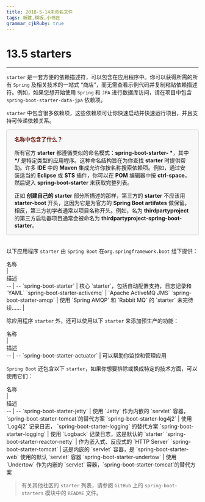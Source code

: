 ```yaml
---
title: 2018-5-14未命名文件 
tags: 新建,模板,小书匠
grammar_cjkRuby: true
---
```



# 13.5 starters
---

`starter` 是一套方便的依赖描述符，可以包含在应用程序中。你可以获得所需的所有 `Spring` 及相关技术的一站式 “商店”，而无需查看示例代码并复制粘贴依赖描述符。例如，如果您想开始使用 `Spring` 和 `JPA` 进行数据库访问，请在项目中包含 `spring-boot-starter-data-jpa` 依赖项。

`starter` 中包含很多依赖项，这些依赖项可让你快速启动并快速运行项目，并且支持可传递依赖关系。

<div style="background-color: #f8f8f8; border: 1px solid #cccccc; line-height: 1.4; padding: 0 20px; border-radius: 3px 3px 3px 3px;">

<p style="color: #6d180b; margin: 15px 0;"><b>名称中包含了什么？</b></p>
<p>所有官方 <b>starter</b> 都遵循类似的命名模式：<b>spring-boot-starter- *</b>，其中 <b>*/</b> 是特定类型的应用程序。这种命名结构旨在为你查找 <b>starter</b> 时提供帮助。许多 <b>IDE</b> 中的 <b>Maven</b> 集成允许你按名称搜索依赖项。例如，通过安装适当的 <b>Eclipse</b> 或 <b>STS</b> 插件，你可以在 <b>POM</b> 编辑器中按 <b>ctrl-space</b>，然后键入 <b>spring-boot-starter</b> 来获取完整列表。</p>

<p>正如 <b>创建自己的 starter</b> 部分所描述的那样，第三方的 <b>starter</b> 不应该用 <b>starter-boot</b> 开头，这因为它是为官方的 <b>Spring Boot artifates</b> 做保留。相反，第三方初学者通常以项目名称开头。例如，名为 <b>thirdpartyproject</b> 的第三方启动器项目通常会被命名为 <b>thirdpartyproject-spring-boot-starter</b>。</p>

</div>

<br>

以下应用程序 `starter` 由 `Spring Boot` 在`org.springframework.boot` 组下提供：

<div align="left">名称</div> | <div align="left">描述</div>
-- | --
`spring-boot-starter` | 核心 `starter`，包括自动配置支持，日志记录和 `YAML`
`spring-boot-starter-activemq` | `Apache ActiveMQ JMS`
`spring-boot-starter-amqp` | 使用 `Spring AMQP` 和 `Rabbit MQ` 的 `starter`
未完待续…… |

除应用程序 `starter` 外，还可以使用以下 `starter` 来添加预生产的功能：

<div align="left">名称</div> | <div align="left">描述</div>
-- | --
`spring-boot-starter-actuator` | 可以帮助你监控和管理应用

`Spring Boot` 还包含以下 `starter`，如果你想要排除或换成特定的技术方面，可以使用它们：

<div align="left">名称</div> | <div align="left">描述</div>
-- | --
`spring-boot-starter-jetty` | 使用 `Jetty` 作为内嵌的 `servlet` 容器，`spring-boot-starter-tomcat`的替代方案
`spring-boot-starter-log4j2` | 使用 `Log4j2` 记录日志， `spring-boot-starter-logging` 的替代方案
`spring-boot-starter-logging` | 使用 `Logback` 记录日志，这是默认的 `starter`
`spring-boot-starter-reactor-netty` | 作为嵌入式、反应式的 `HTTP Server`
`spring-boot-starter-tomcat` | 这是内嵌的 `servlet` 容器，是 `spring-boot-starter-web` 使用的默认 `servlet` 容器
`spring-boot-starter-undertow` | 使用 `Undertow` 作为内嵌的 `servlet` 容器，`spring-boot-starter-tomcat`的替代方案

> 有关其他社区的 `starter` 列表，请参阅 `GitHub` 上的 `spring-boot-starters` 模块中的 `README` 文件。
